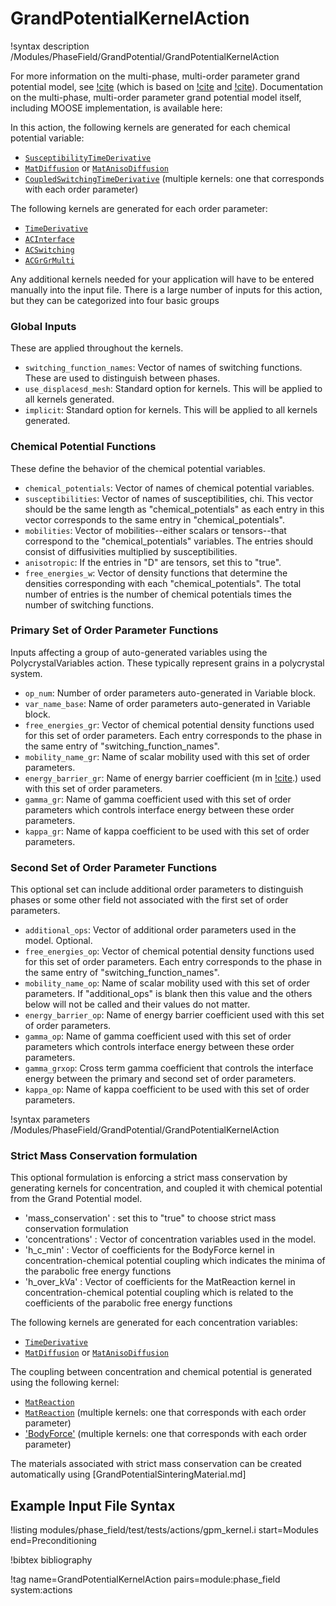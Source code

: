 # GrandPotentialKernelAction

!syntax description /Modules/PhaseField/GrandPotential/GrandPotentialKernelAction


For more information on the multi-phase, multi-order parameter grand potential model, see [!cite](AagesenGP2018) (which is based on [!cite](plapp_unified_2011) and
[!cite](moelans_quantitative_2008)). Documentation on the multi-phase, multi-order parameter grand potential model itself, including MOOSE implementation, is available here:

[](/GrandPotentialMultiphase.md)

In this action, the following kernels are generated for each chemical potential variable:

- [`SusceptibilityTimeDerivative`](/SusceptibilityTimeDerivative.md)
- [`MatDiffusion`](/MatDiffusion.md) or [`MatAnisoDiffusion`](/MatAnisoDiffusion.md)
- [`CoupledSwitchingTimeDerivative`](/CoupledSwitchingTimeDerivative.md) (multiple kernels: one that corresponds with each order parameter)

The following kernels are generated for each order parameter:

- [`TimeDerivative`](/TimeDerivative.md)
- [`ACInterface`](/ACInterface.md)
- [`ACSwitching`](/ACSwitching.md)
- [`ACGrGrMulti`](/ACGrGrMulti.md)

Any additional kernels needed for your application will have to be entered manually into the input file.
There is a large number of inputs for this action, but they can be categorized into four
basic groups

### Global Inputs

These are applied throughout the kernels.

- `switching_function_names`: Vector of names of switching functions. These are used to distinguish between phases.
- `use_displacesd_mesh`: Standard option for kernels. This will be applied to all kernels generated.
- `implicit`: Standard option for kernels. This will be applied to all kernels generated.

### Chemical Potential Functions

These define the behavior of the chemical potential variables.

- `chemical_potentials`: Vector of names of chemical potential variables.
- `susceptibilities`: Vector of names of susceptibilities, chi. This vector should be the same length as "chemical_potentials" as each entry in this vector corresponds to the same entry in "chemical_potentials".
- `mobilities`: Vector of mobilities--either scalars or tensors--that correspond to the "chemical_potentials" variables. The entries should consist of diffusivities multiplied by susceptibilities.
- `anisotropic`: If the entries in "D" are tensors, set this to "true".
- `free_energies_w`: Vector of density functions that determine the densities corresponding with each "chemical_potentials". The total number of entries is the number of chemical potentials times the number of switching functions.

### Primary Set of Order Parameter Functions

Inputs affecting a group of auto-generated variables using the PolycrystalVariables
action. These typically represent grains in a polycrystal system.

- `op_num`: Number of order parameters auto-generated in Variable block.
- `var_name_base`: Name of order parameters auto-generated in Variable block.
- `free_energies_gr`: Vector of chemical potential density functions used for this set of order parameters. Each entry corresponds to the phase in the same entry of "switching_function_names".
- `mobility_name_gr`: Name of scalar mobility used with this set of order parameters.
- `energy_barrier_gr`: Name of energy barrier coefficient (m in [!cite](moelans_quantitative_2008).) used with this set of order parameters.
- `gamma_gr`: Name of gamma coefficient used with this set of order parameters which controls interface energy between these order parameters.
- `kappa_gr`: Name of kappa coefficient to be used with this set of order parameters.

### Second Set of Order Parameter Functions

This optional set can include additional order parameters to distinguish phases
or some other field not associated with the first set of order parameters.

- `additional_ops`: Vector of additional order parameters used in the model. Optional.
- `free_energies_op`: Vector of chemical potential density functions used for this set of order parameters. Each entry corresponds to the phase in the same entry of "switching_function_names".
- `mobility_name_op`: Name of scalar mobility used with this set of order parameters. If "additional_ops" is blank then this value and the others below will not be called and their values do not matter.
- `energy_barrier_op`: Name of energy barrier coefficient used with this set of order parameters.
- `gamma_op`: Name of gamma coefficient used with this set of order parameters which controls interface energy between these order parameters.
- `gamma_grxop`: Cross term gamma coefficient that controls the interface energy between the primary and second set of order parameters.
- `kappa_op`: Name of kappa coefficient to be used with this set of order parameters.

!syntax parameters /Modules/PhaseField/GrandPotential/GrandPotentialKernelAction

### Strict Mass Conservation formulation

This optional formulation is enforcing a strict mass conservation by generating kernels for concentration, 
and coupled it with chemical potential from the Grand Potential model.

- 'mass_conservation' : set this to "true" to choose strict mass conservation formulation
- 'concentrations' : Vector of concentration variables used in the model.
- 'h_c_min' : Vector of coefficients for the BodyForce kernel in concentration-chemical potential coupling which indicates the minima of the parabolic free energy functions
- 'h_over_kVa' : Vector of coefficients for the MatReaction kernel in concentration-chemical potential coupling which is related to the coefficients of the parabolic free energy functions

The following kernels are generated for each concentration variables:

- [`TimeDerivative`](/TimeDerivative.md)
- [`MatDiffusion`](/MatDiffusion.md) or [`MatAnisoDiffusion`](/MatAnisoDiffusion.md)

The coupling between concentration and chemical potential is generated using the following kernel:

- [`MatReaction`](/MatReaction.md) 
- [`MatReaction`](/MatReaction.md) (multiple kernels: one that corresponds with each order parameter)
- ['BodyForce'](/BodyForce.md) (multiple kernels: one that corresponds with each order parameter)

The materials associated with strict mass conservation can be created automatically using [GrandPotentialSinteringMaterial.md]

## Example Input File Syntax

!listing modules/phase_field/test/tests/actions/gpm_kernel.i
    start=Modules
    end=Preconditioning

!bibtex bibliography

!tag name=GrandPotentialKernelAction pairs=module:phase_field system:actions
